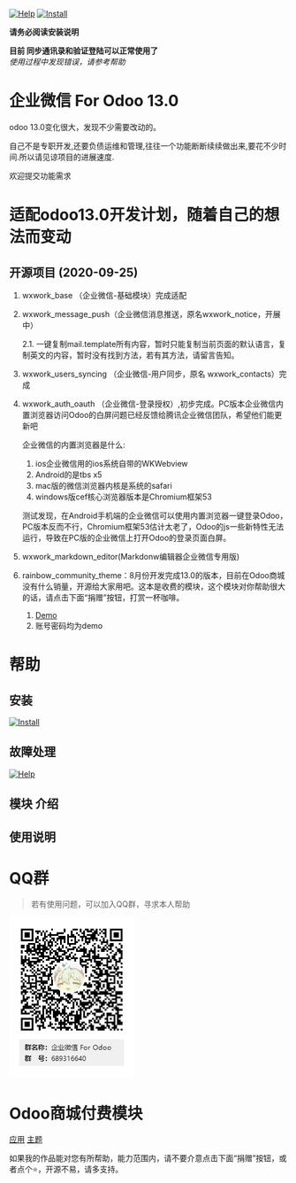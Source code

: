 [![Help](http://img.shields.io/badge/13.0-帮助-4cb648.svg?style=flat&colorA=8F8F8F)](doc/help/index.md)
[![Install](http://img.shields.io/badge/13.0-安装-875A7B.svg?style=flat&colorA=8F8F8F)](doc/install/index.md)

**请务必阅读安装说明**

**目前 同步通讯录和验证登陆可以正常使用了**  
_使用过程中发现错误，请参考帮助_

# 企业微信 For Odoo 13.0

odoo 13.0变化很大，发现不少需要改动的。

自己不是专职开发,还要负债运维和管理,往往一个功能断断续续做出来,要花不少时间.所以请见谅项目的进展速度.

欢迎提交功能需求

# 适配odoo13.0开发计划，随着自己的想法而变动

## 开源项目 (2020-09-25)

1. wxwork_base （企业微信-基础模块）完成适配
2. wxwork_message_push（企业微信消息推送，原名wxwork_notice，开展中）
   
    2.1. 一键复制mail.template所有内容，暂时只能复制当前页面的默认语言，复制英文的内容，暂时没有找到方法，若有其方法，请留言告知。
3. wxwork_users_syncing （企业微信-用户同步，原名 wxwork_contacts）完成
4. wxwork_auth_oauth （企业微信-登录授权）,初步完成。PC版本企业微信内置浏览器访问Odoo的白屏问题已经反馈给腾讯企业微信团队，希望他们能更新吧
   
    企业微信的内置浏览器是什么:
    1. ios企业微信用的ios系统自带的WKWebview
    2. Android的是tbs x5
    3. mac版的微信浏览器内核是系统的safari
    4. windows版cef核心浏览器版本是Chromium框架53
   
    测试发现，在Android手机端的企业微信可以使用内置浏览器一键登录Odoo，PC版本反而不行，Chromium框架53估计太老了，Odoo的js一些新特性无法运行，导致在PC版的企业微信上打开Odoo的登录页面白屏。

5. wxwork_markdown_editor(Markdonw编辑器企业微信专用版)

6. rainbow_community_theme：8月份开发完成13.0的版本，目前在Odoo商城没有什么销量，开源给大家用吧。这本是收费的模块，这个模块对你帮助很大的话，请点击下面“捐赠”按钮，打赏一杯咖啡。 
   1. <a href="https://rainbow.rstudio.xyz/" target="_blank">Demo</a>
   2. 账号密码均为demo




# 帮助

## 安装

[![Install](http://img.shields.io/badge/13.0-安装-875A7B.svg?style=flat&colorA=8F8F8F)](doc/install/index.md)

## 故障处理

[![Help](http://img.shields.io/badge/13.0-帮助-4cb648.svg?style=flat&colorA=8F8F8F)](doc/help/index.md)

## 模块 介绍 

## 使用说明

# QQ群

>若有使用问题，可以加入QQ群，寻求本人帮助

![QQ群](doc/img/QQ群二维码.png)

# Odoo商城付费模块

<a href="https://apps.odoo.com/apps/modules/browse?search=RStudio" target="_blank">应用</a>
<a href="https://apps.odoo.com/apps/themes/browse?search=RStudio" target="_blank">主题</a>


如果我的作品能对您有所帮助，能力范围内，请不要介意点击下面“捐赠”按钮，或者点个⭐，开源不易，请多支持。
